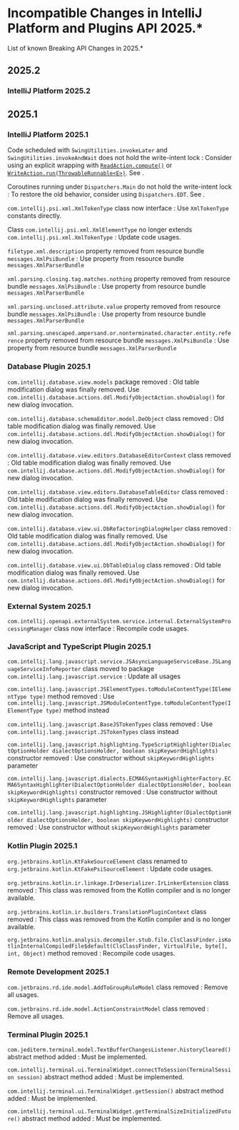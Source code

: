 <!-- Copyright 2000-2025 JetBrains s.r.o. and contributors. Use of this source code is governed by the Apache 2.0 license. -->

# Incompatible Changes in IntelliJ Platform and Plugins API 2025.*

<!--
Before documenting a breaking API change, please make sure that the change cannot be avoided in an alternative way.

APIs marked with @Deprecated(forRemoval=true), @ApiStatus.Experimental, @ApiStatus.Internal/IntellijInternalApi, or @ApiStatus.ScheduledForRemoval don't need to be documented.

To document a new incompatible change, add a new line with the problem pattern followed by a 2nd line with ": "-prefixed human-readable description
and recommended fix/action (REQUIRED, please write full sentence ending with '.', see existing entries as reference).
Non-platform changes must be grouped under relevant section for plugin.

The following problem patterns are supported and must be followed EXACTLY (e.g., no '#' instead of '.'):

<package name> package removed

<class name> class removed
<class name> class renamed to <new class name>
<class name> class moved to package <package name>

<class name>.<method name>(<human-readable parameters>) marked abstract
<class name>.<method name>(<human-readable parameters>) abstract method added
<class name>.<method name>(<human-readable parameters>) method removed
<class name>.<method name>(<human-readable parameters>) method moved to the superclass
<class name>.<method name>(<human-readable parameters>) method return type changed from <before> to <after>
<class name>.<method name>(<human-readable parameters>) method visibility changed from <before> to <after>
<class name>.<method name>(<human-readable parameters>) method marked final
<class name>.<method name>(<human-readable parameters>) method parameter <type> removed
<class name>.<method name>(<human-readable parameters>) method parameter type changed from <before> to <after>
<class name>.<method name> method <parameter name> parameter marked @<class name>
<class name> (class|interface) now (extends|implements) <class name> and inherits its final method <method name>(<human-readable parameters>)?
<class name> (class|interface) now (extends|implements) <class name> and inherits its abstract method <method name>(<human-readable parameters>)?
<class name> class now interface

<class name>(<human-readable parameters>) constructor removed
<class name>(<human-readable parameters>) constructor parameter <type> removed
<class name>(<human-readable parameters>) constructor parameter type changed from <before> to <after>
<class name>(<human-readable parameters>) constructor visibility changed from <before> to <after>

<class name>.<field name> field removed
<class name>.<field name> field moved to the superclass
<class name>.<field name> field type changed from <before> to <after>
<class name>.<field name> field visibility changed from <before> to <after>

<property name> property removed from resource bundle <bundle name>

Where the placeholders must be enclosed in code quotes (`name`):

<class name> is a fully-qualified name of the class, e.g. `com.intellij.openapi.actionSystem.AnAction$InnerClass`.
<method name> is the exact method's name. Note that constructors have dedicated patterns.
<human-readable parameters> is a string representing parameters, which are not necessarily fully qualified. They do not affect the parser. For example, instead of (java.lang.Object, java.util.List, int) you are free to write (Object, List<String>, int)
<parameter name> is exact name of the method's parameter
<property name> is a full name of a property from .properties file, like `some.action.description`
<bundle name> is a fully qualified name of the property bundle, which includes its package, like `message.IdeBundle`

NOTE: If a code change you're trying to document doesn't match any of the above patterns, please ask in #plugins-verifier

NOTE: You are allowed to prettify the pattern using links: [`org.example.Foo`](https://github.com/JetBrains/intellij-community/tree/master/)

NOTE: Entries not starting with code quotes (`name`) can be added to document non-code changes and will be skipped in API verification.
-->

<link-summary>List of known Breaking API Changes in 2025.*</link-summary>

<include from="snippets.topic" element-id="apiChangesHeader"/>

<include from="snippets.topic" element-id="apiChangesJavaVersion"/>

<include from="snippets.topic" element-id="gradlePluginVersion"/>

## 2025.2

### IntelliJ Platform 2025.2

## 2025.1

### IntelliJ Platform 2025.1

Code scheduled with `SwingUtilities.invokeLater` and `SwingUtilities.invokeAndWait` does not hold the write-intent lock
: Consider using an explicit wrapping with [`ReadAction.compute()`](%gh-ic%/platform/core-api/src/com/intellij/openapi/application/ReadAction.java) or [`WriteAction.run(ThrowableRunnable<E>)`](%gh-ic%/platform/core-api/src/com/intellij/openapi/application/WriteAction.java).
See [](threading_model.md).

Coroutines running under `Dispatchers.Main` do not hold the write-intent lock
: To restore the old behavior, consider using `Dispatchers.EDT`.
See [](threading_model.md).

`com.intellij.psi.xml.XmlTokenType` class now interface
: Use `XmlTokenType` constants directly.

Class `com.intellij.psi.xml.XmlElementType` no longer extends `com.intellij.psi.xml.XmlTokenType`
: Update code usages.

`filetype.xml.description` property removed from resource bundle `messages.XmlPsiBundle`
: Use property from resource bundle `messages.XmlParserBundle`

`xml.parsing.closing.tag.matches.nothing` property removed from resource bundle `messages.XmlPsiBundle`
: Use property from resource bundle `messages.XmlParserBundle`

`xml.parsing.unclosed.attribute.value` property removed from resource bundle `messages.XmlPsiBundle`
: Use property from resource bundle `messages.XmlParserBundle`

`xml.parsing.unescaped.ampersand.or.nonterminated.character.entity.reference` property removed from resource bundle `messages.XmlPsiBundle`
: Use property from resource bundle `messages.XmlParserBundle`

### Database Plugin 2025.1

`com.intellij.database.view.models` package removed
: Old table modification dialog was finally removed. Use `com.intellij.database.actions.ddl.ModifyObjectAction.showDialog()` for new dialog invocation.

`com.intellij.database.schemaEditor.model.DeObject` class removed
: Old table modification dialog was finally removed. Use `com.intellij.database.actions.ddl.ModifyObjectAction.showDialog()` for new dialog invocation.

`com.intellij.database.view.editors.DatabaseEditorContext` class removed
: Old table modification dialog was finally removed. Use `com.intellij.database.actions.ddl.ModifyObjectAction.showDialog()` for new dialog invocation.

`com.intellij.database.view.editors.DatabaseTableEditor` class removed
: Old table modification dialog was finally removed. Use `com.intellij.database.actions.ddl.ModifyObjectAction.showDialog()` for new dialog invocation.

`com.intellij.database.view.ui.DbRefactoringDialogHelper` class removed
: Old table modification dialog was finally removed. Use `com.intellij.database.actions.ddl.ModifyObjectAction.showDialog()` for new dialog invocation.

`com.intellij.database.view.ui.DbTableDialog` class removed
: Old table modification dialog was finally removed. Use `com.intellij.database.actions.ddl.ModifyObjectAction.showDialog()` for new dialog invocation.

### External System 2025.1

`com.intellij.openapi.externalSystem.service.internal.ExternalSystemProcessingManager` class now interface
: Recompile code usages.

### JavaScript and TypeScript Plugin 2025.1

`com.intellij.lang.javascript.service.JSAsyncLanguageServiceBase.JSLanguageServiceInfoReporter` class moved to package `com.intellij.lang.javascript.service`
: Update all usages

`com.intellij.lang.javascript.JSElementTypes.toModuleContentType(IElementType type)` method removed
: Use `com.intellij.lang.javascript.JSModuleContentType.toModuleContentType(IElementType type)` method instead

`com.intellij.lang.javascript.BaseJSTokenTypes` class removed
: Use `com.intellij.lang.javascript.JSTokenTypes` class instead

`com.intellij.lang.javascript.highlighting.TypeScriptHighlighter(DialectOptionHolder dialectOptionsHolder, boolean skipKeywordHighlights)` constructor removed
: Use constructor without `skipKeywordHighlights` parameter

`com.intellij.lang.javascript.dialects.ECMA6SyntaxHighlighterFactory.ECMA6SyntaxHighlighter(DialectOptionHolder dialectOptionsHolder, boolean skipKeywordHighlights)` constructor removed
: Use constructor without `skipKeywordHighlights` parameter

`com.intellij.lang.javascript.highlighting.JSHighlighter(DialectOptionHolder dialectOptionsHolder, boolean skipKeywordHighlights)` constructor removed
: Use constructor without `skipKeywordHighlights` parameter

### Kotlin Plugin 2025.1

`org.jetbrains.kotlin.KtFakeSourceElement` class renamed to `org.jetbrains.kotlin.KtFakePsiSourceElement`
: Update code usages.

`org.jetbrains.kotlin.ir.linkage.IrDeserializer.IrLinkerExtension` class removed
: This class was removed from the Kotlin compiler and is no longer available.

`org.jetbrains.kotlin.ir.builders.TranslationPluginContext` class removed
: This class was removed from the Kotlin compiler and is no longer available.

`org.jetbrains.kotlin.analysis.decompiler.stub.file.ClsClassFinder.isKotlinInternalCompiledFile$default(ClsClassFinder, VirtualFile, byte[], int, Object)` method removed
: Recompile code usages.

### Remote Development 2025.1

`com.jetbrains.rd.ide.model.AddToGroupRuleModel` class removed
: Remove all usages.

`com.jetbrains.rd.ide.model.ActionConstraintModel` class removed
: Remove all usages.

### Terminal Plugin 2025.1

`com.jediterm.terminal.model.TextBufferChangesListener.historyCleared()` abstract method added
: Must be implemented.

`com.intellij.terminal.ui.TerminalWidget.connectToSession(TerminalSession session)` abstract method added
: Must be implemented.

`com.intellij.terminal.ui.TerminalWidget.getSession()` abstract method added
: Must be implemented.

`com.intellij.terminal.ui.TerminalWidget.getTerminalSizeInitializedFuture()` abstract method added
: Must be implemented.
